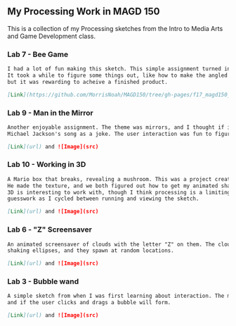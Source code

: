 ## My Processing Work in MAGD 150

This is a collection of my Processing sketches from the Intro to Media Arts and Game Development class.


### Lab 7 - Bee Game

```markdown
I had a lot of fun making this sketch. This simple assignment turned in to a game.
It took a while to figure some things out, like how to make the angled pedels follow the mouse,
but it was rewarding to acheive a finished product.

[Link](https://github.com/MorrisNoah/MAGD150/tree/gh-pages/f17_magd150_lab07_Morris)
```


### Lab 9 - Man in the Mirror

```markdown
Another enjoyable assignment. The theme was mirrors, and I thought if implementing
Michael Jackson's song as a joke. The user interaction was fun to figure out how to work.

[Link](url) and ![Image](src)
```


### Lab 10 - Working in 3D

```markdown
A Mario box that breaks, revealing a mushroom. This was a project created with a partner. 
He made the texture, and we both figured out how to get my animated shape to have the texture.
3D is interesting to work with, though I think processing is a limiting, requiring to much 
guesswork as I cycled between running and viewing the sketch.

[Link](url) and ![Image](src)
```


### Lab 6 - "Z" Screensaver

```markdown
An animated screensaver of clouds with the letter "Z" on them. The clouds are made of a few
shaking ellipses, and they spawn at random locations.

[Link](url) and ![Image](src)
```


### Lab 3 - Bubble wand

```markdown
A simple sketch from when I was first learning about interaction. The mouse if holding a bubble wand,
and if the user clicks and drags a bubble will form.

[Link](url) and ![Image](src)
```


